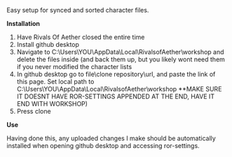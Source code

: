 Easy setup for synced and sorted character files.

**Installation**
1. Have Rivals Of Aether closed the entire time
2. Install github desktop
3. Navigate to C:\Users\YOU\AppData\Local\RivalsofAether\workshop and delete the files inside (and back them up, but you likely wont need them if you never modified the character lists
4. In github desktop go to file\clone repository\url, and paste the link of this page.  Set local path to C:\Users\YOU\AppData\Local\RivalsofAether\workshop **MAKE SURE IT DOESNT HAVE ROR-SETTINGS APPENDED AT THE END, HAVE IT END WITH WORKSHOP)
5. Press clone


**Use**

Having done this, any uploaded changes I make should be automatically installed when opening github desktop and accessing ror-settings.
